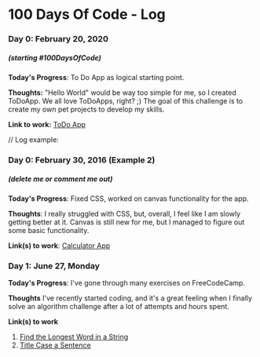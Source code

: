 # 100 Days Of Code - Log

### Day 0: February 20, 2020
##### (starting #100DaysOfCode)

**Today's Progress**: To Do App as logical starting point.

**Thoughts:** "Hello World" would be way too simple for me, so I created ToDoApp. We all love ToDoApps, right? ;)
The goal of this challenge is to create my own pet projects to develop my skills. 

**Link to work:** [ToDo App](http://www.example.com)


//
Log example:
### Day 0: February 30, 2016 (Example 2)
##### (delete me or comment me out)

**Today's Progress**: Fixed CSS, worked on canvas functionality for the app.

**Thoughts**: I really struggled with CSS, but, overall, I feel like I am slowly getting better at it. Canvas is still new for me, but I managed to figure out some basic functionality.

**Link(s) to work**: [Calculator App](http://www.example.com)


### Day 1: June 27, Monday

**Today's Progress**: I've gone through many exercises on FreeCodeCamp.

**Thoughts** I've recently started coding, and it's a great feeling when I finally solve an algorithm challenge after a lot of attempts and hours spent.

**Link(s) to work**
1. [Find the Longest Word in a String](https://www.freecodecamp.com/challenges/find-the-longest-word-in-a-string)
2. [Title Case a Sentence](https://www.freecodecamp.com/challenges/title-case-a-sentence)
